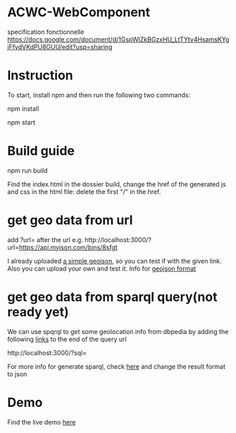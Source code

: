 # ACWC-WebComponent

specification fonctionnelle
https://docs.google.com/document/d/1GspWIZkBGzxHU_LtTYtv4HsamsKYgjFfydVKdPU8GUU/edit?usp=sharing

# Instruction
To start, install npm and then run the following two commands:

npm install

npm start

# Build guide
npm run build

Find the index.html in the dossier build, change the href of the generated js and css in the html file:
delete the first "/" in the href.

# get geo data from url
add ?url=<your geojson data address here>  after the url
e.g. http://localhost:3000/?url=https://api.myjson.com/bins/8sfgt

I already uploaded [a simple geojson](https://api.myjson.com/bins/8sfgt), so you can test if with the given link. Also you can upload your own and test it.
Info for [geojson format](https://geojson.org/)

# get geo data from sparql query(not ready yet)
We can use spqrql to get some geolocation info from dbpedia by adding the following [links](https://dbpedia.org/sparql?default-graph-uri=http%3A%2F%2Fdbpedia.org&query=SELECT+%3FLON+%3FLAT+%3FLAB%0D%0AWHERE+%7B%0D%0A++GRAPH+%3FGRAPH+%7B%0D%0A++++%3Fsub+a+dbo%3APlace+.%0D%0A++++%3Fsub+geo%3Along+%3FLON+.%0D%0A++++%3Fsub+geo%3Alat+%3FLAT+.%0D%0A++++%3Fsub+rdfs%3Alabel+%3FLAB.%0D%0A++++filter%28+lang%28%3FLAB%29+%3D+%27fr%27+%29%0D%0A++%7D%0D%0A%7DLIMIT+100&format=application%2Fsparql-results%2Bjson&CXML_redir_for_subjs=121&CXML_redir_for_hrefs=&timeout=30000&debug=on
) to the end of the query url

http://localhost:3000/?sql=

For more info for generate sparql, check [here](https://dbpedia.org/sparql) and change the result format to json



# Demo
Find the live demo [here](https://advancedcartographywebcomponent.github.io/ACWC-WebComponent/)

